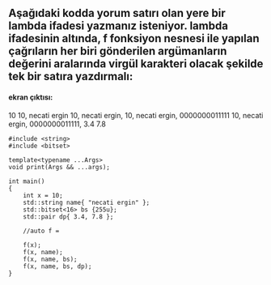 ## Aşağıdaki kodda yorum satırı olan yere bir lambda ifadesi yazmanız isteniyor. lambda ifadesinin altında, f fonksiyon nesnesi ile yapılan çağrıların her biri gönderilen argümanların değerini aralarında virgül karakteri olacak şekilde tek bir satıra yazdırmalı:

#### ekran çıktısı:
10
10, necati ergin
10, necati ergin, 
10, necati ergin, 0000000011111
10, necati ergin, 0000000011111, 3.4 7.8

```
#include <string>
#include <bitset>

template<typename ...Args>
void print(Args && ...args);

int main()
{
	int x = 10;
	std::string name{ "necati ergin" };
	std::bitset<16> bs {255u};
	std::pair dp{ 3.4, 7.8 };

	//auto f = 

	f(x);
	f(x, name);
	f(x, name, bs);
	f(x, name, bs, dp);
}
```
